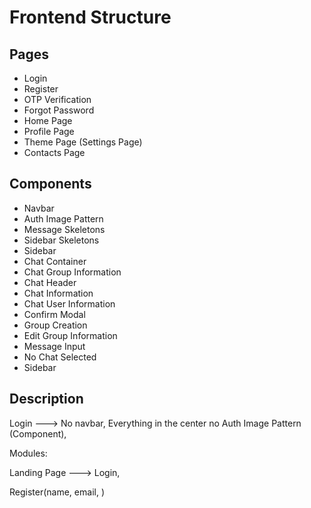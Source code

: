 <h1>Frontend Structure</h1>

<h2>Pages</h2>

<ul>
    <li>Login</li>
    <li>Register</li>
    <li>OTP Verification</li>
    <li>Forgot Password</li>
    <li>Home Page</li>
    <li>Profile Page</li>
    <li>Theme Page (Settings Page)</li>
    <li>Contacts Page</li>
</ul>

<h2>Components</h2>

<ul>
    <li>Navbar</li>
    <li>Auth Image Pattern</li>
    <li>Message Skeletons</li>
    <li>Sidebar Skeletons</li>
    <li>Sidebar</li>
    <li>Chat Container</li>
    <li>Chat Group Information</li>
    <li>Chat Header</li>
    <li>Chat Information</li>
    <li>Chat User Information</li>
    <li>Confirm Modal</li>
    <li>Group Creation</li>
    <li>Edit Group Information</li>
    <li>Message Input</li>
    <li>No Chat Selected</li>
    <li>Sidebar</li>
</ul>

<h2>Description</h2>

Login ---> No navbar, Everything in the center no Auth Image Pattern (Component),

Modules:

Landing Page ---> Login,

Register(name, email, )
